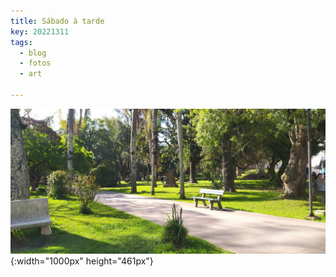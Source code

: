 ```yaml
---
title: Sábado à tarde
key: 20221311
tags: 
  - blog
  - fotos
  - art

---
```




![Imagem](/assets/images/blog/IMG_20221112.jpg "Sábado à tarde"){:width="1000px" height="461px"}